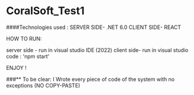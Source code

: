 # CoralSoft_Test1

####Technologies used : 
SERVER SIDE- .NET 6.0
CLIENT SIDE- REACT


HOW TO RUN:

server side - run in visual studio IDE (2022)
client side- run in visual studio code :   'npm start'

ENJOY !


###** To be clear:  I Wrote every piece of code of the system with no exceptions (NO COPY-PASTE)

